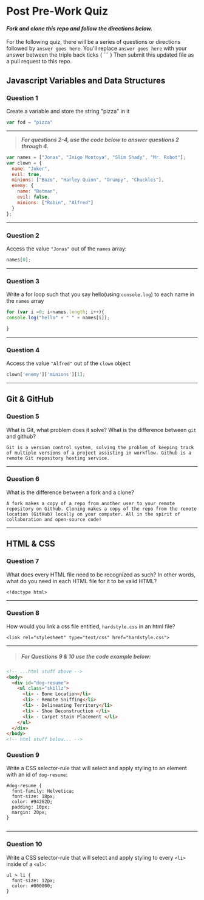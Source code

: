 # Post Pre-Work Quiz

#### ***Fork and clone this repo and follow the directions below.***

For the following quiz, there will be a series of questions or directions followed by `answer goes here`. You'll replace `answer goes here` with your answer between the triple back ticks ( \`\`\` ) Then submit this updated file as a pull request to this repo.

## Javascript Variables and Data Structures

### Question 1

Create a variable and store the string "pizza" in it

```js
var fod = "pizza"
```

---

>  ***For questions 2-4, use the code below to answer questions 2 through 4.***

```js
var names = ["Jonas", "Inigo Montoya", "Slim Shady", "Mr. Robot"];
var clown = {
  name: "Joker",
  evil: true,
  minions: ["Bozo", "Harley Quinn", "Grumpy", "Chuckles"],
  enemy: {
    name: "Batman",
    evil: false,
    minions: ["Robin", "Alfred"]  
  }
};
```

---

### Question 2

Access the value `"Jonas"` out of the `names` array:

```js
names[0];
```

---

### Question 3

Write a for loop such that you say hello(using `console.log`) to each name in the `names` array

```js
for (var i =0; i<names.length; i++){
console.log("hello" + " " + names[i]);

}
```

---


### Question 4

Access the value `"Alfred"` out of the `clown` object

```js
clown['enemy']['minions'][1];
```

---

## Git & GitHub

### Question 5

What is Git, what problem does it solve? What is the difference between `git` and github?

```
Git is a version control system, solving the problem of keeping track of multiple versions of a project assisting in workflow. Github is a remote Git repository hosting service.

```

---

### Question 6

What is the difference between a fork and a clone?

```
A fork makes a copy of a repo from another user to your remote repository on Github. Cloning makes a copy of the repo from the remote location (GitHub) locally on your computer. All in the spirit of collaboration and open-source code!

```

---

## HTML & CSS

### Question 7

What does every HTML file need to be recognized as such? In other words, what do you need in each HTML file for it to be valid HTML?

```
<!doctype html>

```

---

### Question 8

How would you link a css file entitled, `hardstyle.css` in an html file?

```
<link rel="stylesheet" type="text/css" href="hardstyle.css">
```

---

> ##### For Questions 9 & 10 use the code example below:

```HTML
<!-- ...html stuff above -->
<body>
  <div id="dog-resume">
    <ul class="skillz">
      <li> - Bone Location</li>
      <li> - Remote Sniffing</li>
      <li> - Delineating Territory</li>
      <li> - Shoe Deconstruction </li>
      <li> - Carpet Stain Placement </li>
    </ul>
  </div>
</body>
<!-- html stuff below... -->
```

### Question 9

Write a CSS selector-rule that will select and apply styling to an element with an id of `dog-resume`:


```
#dog-resume {
  font-family: Helvetica;
  font-size: 18px;
  color: #94262D;
  padding: 10px;
  margin: 20px;
}


```

---

### Question 10

Write a CSS selector-rule that will select and apply styling to every `<li>` inside of a `<ul>`:

```
ul > li {
  font-size: 12px;
  color: #000000;
}
```
